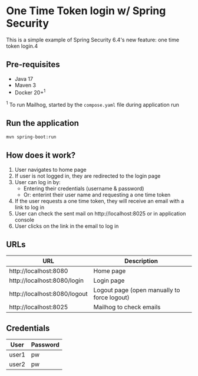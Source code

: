 # One Time Token login w/ Spring Security

This is a simple example of Spring Security 6.4's new feature: one time token login.4

## Pre-requisites
* Java 17
* Maven 3
* Docker 20+<sup>1</sup>

<sup>1</sup> To run Mailhog, started by the `compose.yaml` file during application run

## Run the application
```bash
mvn spring-boot:run
```

## How does it work?

1. User navigates to home page
2. If user is not logged in, they are redirected to the login page
3. User can log in by:
    * Entering their credentials (username & password)
    * Or: enterint their user name and requesting a one time token
4. If the user requests a one time token, they will receive an email with a link to log in
5. User can check the sent mail on http://localhost:8025 or in application console
6. User clicks on the link in the email to log in

## URLs

|URL|Description|
|---|---|
|http://localhost:8080|Home page|
|http://localhost:8080/login|Login page|
|http://localhost:8080/logout|Logout page (open manually to force logout)|
|http://localhost:8025|Mailhog to check emails|

## Credentials
|User|Password|
|---|---|
|user1|pw|
|user2|pw|
